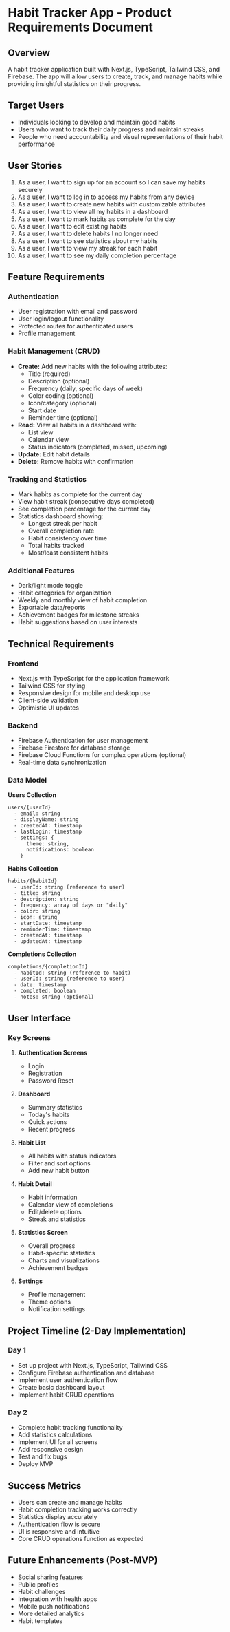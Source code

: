 # Habit Tracker App - Product Requirements Document

## Overview
A habit tracker application built with Next.js, TypeScript, Tailwind CSS, and Firebase. The app will allow users to create, track, and manage habits while providing insightful statistics on their progress.

## Target Users
- Individuals looking to develop and maintain good habits
- Users who want to track their daily progress and maintain streaks
- People who need accountability and visual representations of their habit performance

## User Stories
1. As a user, I want to sign up for an account so I can save my habits securely
2. As a user, I want to log in to access my habits from any device
3. As a user, I want to create new habits with customizable attributes
4. As a user, I want to view all my habits in a dashboard
5. As a user, I want to mark habits as complete for the day
6. As a user, I want to edit existing habits
7. As a user, I want to delete habits I no longer need
8. As a user, I want to see statistics about my habits
9. As a user, I want to view my streak for each habit
10. As a user, I want to see my daily completion percentage

## Feature Requirements

### Authentication
- User registration with email and password
- User login/logout functionality
- Protected routes for authenticated users
- Profile management

### Habit Management (CRUD)
- **Create:** Add new habits with the following attributes:
  - Title (required)
  - Description (optional)
  - Frequency (daily, specific days of week)
  - Color coding (optional)
  - Icon/category (optional)
  - Start date
  - Reminder time (optional)
- **Read:** View all habits in a dashboard with:
  - List view
  - Calendar view
  - Status indicators (completed, missed, upcoming)
- **Update:** Edit habit details
- **Delete:** Remove habits with confirmation

### Tracking and Statistics
- Mark habits as complete for the current day
- View habit streak (consecutive days completed)
- See completion percentage for the current day
- Statistics dashboard showing:
  - Longest streak per habit
  - Overall completion rate
  - Habit consistency over time
  - Total habits tracked
  - Most/least consistent habits

### Additional Features
- Dark/light mode toggle
- Habit categories for organization
- Weekly and monthly view of habit completion
- Exportable data/reports
- Achievement badges for milestone streaks
- Habit suggestions based on user interests

## Technical Requirements

### Frontend
- Next.js with TypeScript for the application framework
- Tailwind CSS for styling
- Responsive design for mobile and desktop use
- Client-side validation
- Optimistic UI updates

### Backend
- Firebase Authentication for user management
- Firebase Firestore for database storage
- Firebase Cloud Functions for complex operations (optional)
- Real-time data synchronization

### Data Model

**Users Collection**
```
users/{userId}
  - email: string
  - displayName: string
  - createdAt: timestamp
  - lastLogin: timestamp
  - settings: {
      theme: string,
      notifications: boolean
    }
```

**Habits Collection**
```
habits/{habitId}
  - userId: string (reference to user)
  - title: string
  - description: string
  - frequency: array of days or "daily"
  - color: string
  - icon: string
  - startDate: timestamp
  - reminderTime: timestamp
  - createdAt: timestamp
  - updatedAt: timestamp
```

**Completions Collection**
```
completions/{completionId}
  - habitId: string (reference to habit)
  - userId: string (reference to user)
  - date: timestamp
  - completed: boolean
  - notes: string (optional)
```

## User Interface

### Key Screens
1. **Authentication Screens**
   - Login
   - Registration
   - Password Reset

2. **Dashboard**
   - Summary statistics
   - Today's habits
   - Quick actions
   - Recent progress

3. **Habit List**
   - All habits with status indicators
   - Filter and sort options
   - Add new habit button

4. **Habit Detail**
   - Habit information
   - Calendar view of completions
   - Edit/delete options
   - Streak and statistics

5. **Statistics Screen**
   - Overall progress
   - Habit-specific statistics
   - Charts and visualizations
   - Achievement badges

6. **Settings**
   - Profile management
   - Theme options
   - Notification settings

## Project Timeline (2-Day Implementation)

### Day 1
- Set up project with Next.js, TypeScript, Tailwind CSS
- Configure Firebase authentication and database
- Implement user authentication flow
- Create basic dashboard layout
- Implement habit CRUD operations

### Day 2
- Complete habit tracking functionality
- Add statistics calculations
- Implement UI for all screens
- Add responsive design
- Test and fix bugs
- Deploy MVP

## Success Metrics
- Users can create and manage habits
- Habit completion tracking works correctly
- Statistics display accurately
- Authentication flow is secure
- UI is responsive and intuitive
- Core CRUD operations function as expected

## Future Enhancements (Post-MVP)
- Social sharing features
- Public profiles
- Habit challenges
- Integration with health apps
- Mobile push notifications
- More detailed analytics
- Habit templates
